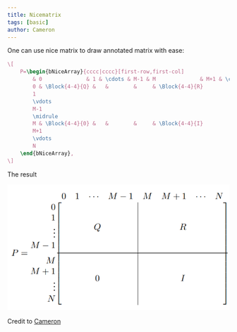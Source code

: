 ```yaml
---
title: Nicematrix
tags: [basic]
author: Cameron
---
```


One can use nice matrix to draw annotated matrix with ease:

```latex
\[ 
    P=\begin{bNiceArray}{cccc|cccc}[first-row,first-col]
        & 0              & 1 & \cdots & M-1 & M              & M+1 & \cdots & N \\
        0 & \Block{4-4}{Q} &   &        &     & \Block{4-4}{R}                    \\
        1                                                                         \\
        \vdots                                                                    \\
        M-1                                                                       \\
        \midrule
        M & \Block{4-4}{0} &   &        &     & \Block{4-4}{I}                    \\
        M+1                                                                       \\
        \vdots                                                                    \\
        N
    \end{bNiceArray}, 
\]
```

The result

![](/attach/nicematrix.png)

Credit to [Cameron](https://hextical.github.io/)